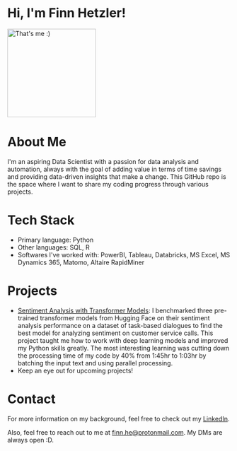 # Hi, I'm Finn Hetzler! 

<img src="https://media.licdn.com/dms/image/v2/C4E03AQEdx8Dt3RLFBA/profile-displayphoto-shrink_800_800/profile-displayphoto-shrink_800_800/0/1621583437966?e=1744243200&v=beta&t=1RlpE67qIckkf4KwOTaqgyapDCrkVfAIURdZbsqltcg" alt="That's me :)" width="200">

# About Me
I'm an aspiring Data Scientist with a passion for data analysis and automation, always with the goal of adding value in terms of time savings and providing data-driven insights that make a change. This GitHub repo is the space where I want to share my coding progress through various projects.

# Tech Stack
- Primary language: Python
- Other languages: SQL, R
- Softwares I've worked with: PowerBI, Tableau, Databricks, MS Excel, MS Dynamics 365, Matomo, Altaire RapidMiner

# Projects
- [Sentiment Analysis with Transformer Models](https://github.com/FinnHet13/CodingProjects/tree/main/sentiment_analysis_bachelor_thesis): I benchmarked three pre-trained transformer models from Hugging Face on their sentiment analysis performance on a dataset of task-based dialogues to find the best model for analyzing sentiment on customer service calls. This project taught me how to work with deep learning models and improved my Python skills greatly. The most interesting learning was cutting down the processing time of my code by 40% from 1:45hr to 1:03hr by batching the input text and using parallel processing.
- Keep an eye out for upcoming projects!

# Contact
For more information on my background, feel free to check out my [LinkedIn](https://www.linkedin.com/in/finn-hetzler/).

Also, feel free to reach out to me at [finn.he@protonmail.com](mailto:finn.he@protonmail.com). My DMs are always open :D.
